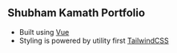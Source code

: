 ## Shubham Kamath Portfolio

- Built using [Vue](https://vuejs.org/)
- Styling is powered by utility first [TailwindCSS](https://tailwindcss.com/)
